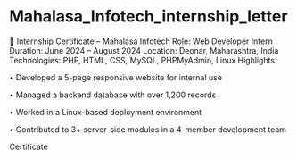 # Mahalasa_Infotech_internship_letter

🧾 Internship Certificate – Mahalasa Infotech
Role: Web Developer Intern
Duration: June 2024 – August 2024
Location: Deonar, Maharashtra, India
Technologies: PHP, HTML, CSS, MySQL, PHPMyAdmin, Linux
Highlights:

•	Developed a 5-page responsive website for internal use

•	Managed a backend database with over 1,200 records

•	Worked in a Linux-based deployment environment

•	Contributed to 3+ server-side modules in a 4-member development team

Certificate

